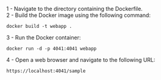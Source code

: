 1 - Navigate to the directory containing the Dockerfile.\
2 - Build the Docker image using the following command:
```
docker build -t webapp .
```
3 - Run the Docker container:
```
docker run -d -p 4041:4041 webapp
```
4 - Open a web browser and navigate to the following URL:
```
https://localhost:4041/sample
```
